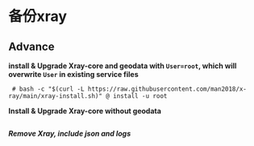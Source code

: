 # 备份xray

## Advance
**install & Upgrade Xray-core and geodata with <code>User=root</code>, which will overwrite <code>User</code> in existing service files**
```
 # bash -c "$(curl -L https://raw.githubusercontent.com/man2018/x-ray/main/xray-install.sh)" @ install -u root
 ```
 
 **Install & Upgrade Xray-core without geodata**
 ```
 ```
 
 ***Remove Xray, include json and logs***
 ```
 ```


